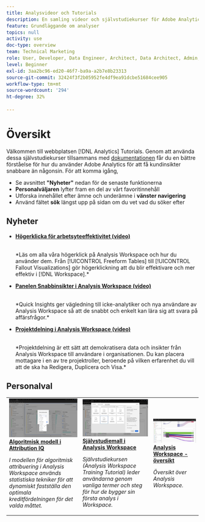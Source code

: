 ```yaml
---
title: Analysvideor och Tutorials
description: En samling videor och självstudiekurser för Adobe Analytics.
feature: Grundläggande om analyser
topics: null
activity: use
doc-type: overview
team: Technical Marketing
role: User, Developer, Data Engineer, Architect, Data Architect, Admin, Leader
level: Beginner
exl-id: 3aa2bc96-ed20-46f7-ba9a-a2b7e8b23313
source-git-commit: 32424f3f2b05952fe4df9ea91dcbe51684cee905
workflow-type: tm+mt
source-wordcount: '294'
ht-degree: 32%

---
```


# Översikt

Välkommen till webbplatsen [!DNL Analytics] Tutorials.  Genom att använda dessa självstudiekurser tillsammans med [dokumentationen](https://docs.adobe.com/content/help/sv-SE/analytics/landing/home.html) får du en bättre förståelse för hur du använder Adobe Analytics för att få kundinsikter snabbare än någonsin.  För att komma igång,
* Se avsnittet **&quot;Nyheter&quot;** nedan för de senaste funktionerna
* **Personalväljaren** lyfter fram en del av vårt favoritinnehåll
* Utforska innehållet efter ämne och underämne i **vänster navigering**
* Använd fältet **sök** längst upp på sidan om du vet vad du söker efter

## Nyheter

* **[Högerklicka för arbetsyteeffektivitet (video)](analysis-workspace/navigating-workspace-projects/right-click-for-workspace-efficiency.md)**

   <br>
   *Läs om alla våra högerklick på Analysis Workspace och hur du använder dem. Från [!UICONTROL Freeform Tables] till [!UICONTROL Fallout Visualizations] gör högerklickning att du blir effektivare och mer effektiv i [!DNL Workspace].*

* **[Panelen Snabbinsikter i Analysis Workspace (video)](analysis-workspace/using-panels/quick-insights-panel-in-analysis-workspace.md)**

   <br>
   *Quick Insights ger vägledning till icke-analytiker och nya användare av Analysis Workspace så att de snabbt och enkelt kan lära sig att svara på affärsfrågor.*

* **[Projektdelning i Analysis Workspace (video)](analysis-workspace/curate-and-share-projects/project-sharing-in-analysis-workspace.md)**

   <br>
   *Projektdelning är ett sätt att demokratisera data och insikter från Analysis Workspace till användare i organisationen. Du kan placera mottagare i en av tre projektroller, beroende på vilken erfarenhet du vill att de ska ha Redigera, Duplicera och Visa.*

## Personalval

<table>
<tr>
  <td>
    <a href="analysis-workspace/attribution-iq/algorithmic-model-in-attribution-iq.md">
      <img alt="Algoritmisk modell i Attribution IQ" src="assets/36205.jpg" />
    </a>
    <div>
      <a href="analysis-workspace/attribution-iq/algorithmic-model-in-attribution-iq.md">
    <strong>Algoritmisk modell i Attribution IQ</strong>
    </a>
    </div>
    <p>
    <em>I modellen för algoritmisk attribuering i Analysis Workspace används statistiska tekniker för att dynamiskt fastställa den optimala kreditfördelningen för det valda måttet.</em>
    <p>
  </td>
   <td>
    <a href="analysis-workspace/navigating-workspace-projects/training-tutorial-template-in-analysis-workspace.md">
      <img alt="Självstudiemall i Analysis Workspace" src="assets/33773.jpg" />
    </a>
    <div>
      <a href="analysis-workspace/navigating-workspace-projects/training-tutorial-template-in-analysis-workspace.md">
    <strong>Självstudiemall i Analysis Workspace</strong>
    </a>
    </div>
    <p>
    <em>Självstudiekursen (Analysis Workspace Training Tutorial) leder användarna genom vanliga termer och steg för hur de bygger sin första analys i Workspace.</em>
    <p>
  </td>
  <td>
    <a href="analysis-workspace/analysis-workspace-basics/analysis-workspace-overview.md">
      <img alt="miniatyrbild för videon"Analysis Workspace Overview"" src="assets/thumb_analysis-workspace-overview.png" />
    </a>
    <div>
      <a href="analysis-workspace/analysis-workspace-basics/analysis-workspace-overview.md">
    <strong>Analysis Workspace - översikt</strong>
    </a>
    </div>
    <p>
    <em>Översikt över Analysis Workspace.</em>
    <p>
  </td>
</tr>
</table>
